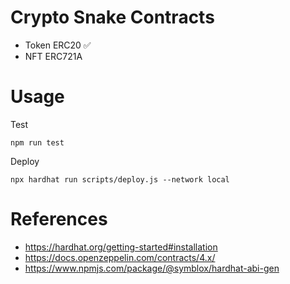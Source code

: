 # Crypto Snake Contracts

* Token ERC20 ✅
* NFT ERC721A

# Usage

Test
```
npm run test
```

Deploy
```
npx hardhat run scripts/deploy.js --network local
```

# References

* https://hardhat.org/getting-started#installation
* https://docs.openzeppelin.com/contracts/4.x/
* https://www.npmjs.com/package/@symblox/hardhat-abi-gen

